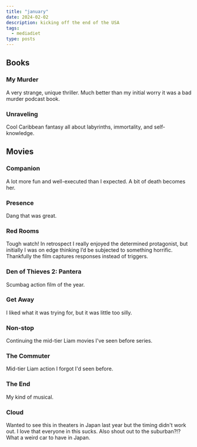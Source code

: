 ```yaml
---
title: "january"
date: 2024-02-02
description: kicking off the end of the USA
tags:
  - mediadiet
type: posts
---
```


## Books

### My Murder

A very strange, unique thriller. Much better than my initial worry it was a bad murder podcast book.

### Unraveling

Cool Caribbean fantasy all about labyrinths, immortality, and self-knowledge.

## Movies

### Companion

A lot more fun and well-executed than I expected. A bit of death becomes her.

### Presence

Dang that was great.

### Red Rooms

Tough watch! In retrospect I really enjoyed the determined protagonist, but initially I was on edge thinking I’d be subjected to something horrific. Thankfully the film captures responses instead of triggers.

### Den of Thieves 2: Pantera

Scumbag action film of the year.

### Get Away

I liked what it was trying for, but it was little too silly.

### Non-stop

Continuing the mid-tier Liam movies I've seen before series.

### The Commuter

Mid-tier Liam action I forgot I'd seen before.

### The End

My kind of musical.

### Cloud

Wanted to see this in theaters in Japan last year but the timing didn't work out. I love that everyone in this sucks. Also shout out to the suburban?!? What a weird car to have in Japan.
